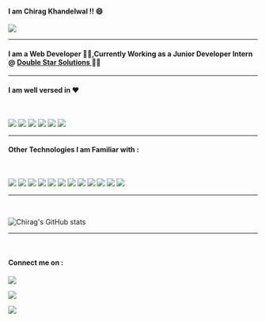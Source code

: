 #### I am Chirag Khandelwal !! 😄

<img src ="https://camo.githubusercontent.com/af4d5d7735cbc17ad74fc5365e4dadbd04bff06d00f9f66f1617e63d66a23850/68747470733a2f2f656d6f6a69732e736c61636b6d6f6a69732e636f6d2f656d6f6a69732f696d616765732f313533363335313037352f343539342f626c6f622d776176652e6769663f31353336333531303735">

---

#### I am a Web Developer 👨‍💻,Currently Working as a Junior Developer Intern @ [ Double Star Solutions ](https://doublestarsolutions.sg/ "Double Star Solutions") 👨‍💼

---

#### I am well versed in ❤️

<br />
<p>
<img src="https://camo.githubusercontent.com/e38113d91e3a595abb8fc7236d1f5cd3d31f81847b7bad768be40fbc984124e2/68747470733a2f2f696d672e736869656c64732e696f2f62616467652f2d48544d4c2d4533344632363f7374796c653d666c6174266c6f676f3d48746d6c35266c6f676f436f6c6f723d7768697465">
<img  src="https://camo.githubusercontent.com/13ddbb1d0a0717da45d4a1dfa69deccf127ed845290a240b78a5964a6a71edd6/68747470733a2f2f696d672e736869656c64732e696f2f62616467652f2d4353532d3135373242363f7374796c653d666c6174266c6f676f3d63737333266c6f676f436f6c6f723d7768697465">
<img  src="https://camo.githubusercontent.com/8eafdb7fe433a779fb880211285174214c7905cdd2890f8f4abc77373601aba6/68747470733a2f2f696d672e736869656c64732e696f2f62616467652f2d426f6f7473747261702d3536334437433f7374796c653d666c6174266c6f676f3d626f6f747374726170266c6f676f436f6c6f723d7768697465">
<img  src="https://camo.githubusercontent.com/8d28b4c381b9fa73a3d3c68e38db96362de11a36945348ac29d2731c6afb2b1c/68747470733a2f2f696d672e736869656c64732e696f2f62616467652f2d416e67756c61722d4444303033313f7374796c653d666c6174266c6f676f3d616e67756c6172266c6f676f436f6c6f723d7768697465">
<img  src="https://camo.githubusercontent.com/f7c3ee03e8c0f6b42e081dbc1d4baf4d524919bc7272ad550020871b8cd5ee98/68747470733a2f2f696d672e736869656c64732e696f2f62616467652f2d4769742d4630353033323f7374796c653d666c6174266c6f676f3d676974266c6f676f436f6c6f723d7768697465">
<img  src="https://camo.githubusercontent.com/d607ae8c71b62f86b0c7a25e1b87b611789c8e28820ad4c3479390a85848dc3d/68747470733a2f2f696d672e736869656c64732e696f2f62616467652f2d547970655363726970742d3030374143433f7374796c653d666c6174266c6f676f3d74797065536372697074266c6f676f436f6c6f723d7768697465">
</p>

---

#### Other Technologies I am Familiar with :

<br />
<p>
<img  src="https://camo.githubusercontent.com/9feaaf186ff9134298c1bfe8da439ede7b30b50b3fd1484ee01530fdd7620866/68747470733a2f2f696d672e736869656c64732e696f2f62616467652f2d4769746c61622d3530353035303f7374796c653d666c6174266c6f676f3d6769746c6162266c6f676f436f6c6f723d7768697465">
<img  src="https://camo.githubusercontent.com/f9ddced9951c0a550a73cf195d80148648d57be1a178e3f703c1fa540d99511e/68747470733a2f2f696d672e736869656c64732e696f2f62616467652f2d4e504d2d4342333833373f7374796c653d666c6174266c6f676f3d6e706d266c6f676f436f6c6f723d7768697465">
<img  src="https://camo.githubusercontent.com/4ec16a8eb389c9a733fe3740aee4677f3bf91a21066d01efd26f73d0b9564b21/68747470733a2f2f696d672e736869656c64732e696f2f62616467652f2d536173732d4343363639393f7374796c653d666c6174266c6f676f3d73617373266c6f676f436f6c6f723d7768697465">
<img  src="https://camo.githubusercontent.com/5f9682530b364bcc9c566b36364ed21bdeba545c5ed2a8b6cccefcfc907c9be0/68747470733a2f2f696d672e736869656c64732e696f2f62616467652f2d536f636b65742e696f2d3031303130313f7374796c653d666c6174266c6f676f3d736f636b65742e696f266c6f676f436f6c6f723d7768697465">
<img  src="https://camo.githubusercontent.com/0cd0a4d8d855a6e9b2c6b4a1a501f6dfb408acf35f131451d19b6791283bb682/68747470733a2f2f696d672e736869656c64732e696f2f62616467652f2d4d6f6e676f44422d3437413234383f7374796c653d666c6174266c6f676f3d6d6f6e676f6462266c6f676f436f6c6f723d7768697465">
<img  src="https://camo.githubusercontent.com/da1398d3db9235277a1634a1242c0b297db539e4ce4ddee686340dfff73116f1/68747470733a2f2f696d672e736869656c64732e696f2f62616467652f2d4865726f6b752d3433303039383f7374796c653d666c6174266c6f676f3d6865726f6b75266c6f676f436f6c6f723d7768697465">
<img  src="https://camo.githubusercontent.com/7172256f6aad96d31a47360a522e64bff7da816ecd2fcef7180591efe725c8c1/68747470733a2f2f696d672e736869656c64732e696f2f62616467652f2d4e6f64656d6f6e2d3736443034423f7374796c653d666c6174266c6f676f3d6e6f64656d6f6e266c6f676f436f6c6f723d7768697465">
<img  src="https://camo.githubusercontent.com/9feaaf186ff9134298c1bfe8da439ede7b30b50b3fd1484ee01530fdd7620866/68747470733a2f2f696d672e736869656c64732e696f2f62616467652f2d4769746c61622d3530353035303f7374796c653d666c6174266c6f676f3d6769746c6162266c6f676f436f6c6f723d7768697465">
<img  src="https://camo.githubusercontent.com/2492443db7f3e7d779bfe0c5c44c7cc947fc789c87938e93557581660defc27a/68747470733a2f2f696d672e736869656c64732e696f2f62616467652f2d6a51756572792d3037363941443f7374796c653d666c6174266c6f676f3d6a5175657279266c6f676f436f6c6f723d7768697465"/>
<img  src="https://camo.githubusercontent.com/9201c9cc74bcdbfb56642542736e344c96ef446b8a3f03fa304a872f0e8cf5e1/68747470733a2f2f696d672e736869656c64732e696f2f62616467652f2d4d61726b646f776e2d3030303030303f7374796c653d666c6174266c6f676f3d4d61726b646f776e266c6f676f436f6c6f723d7768697465"/>
<img  src="https://camo.githubusercontent.com/d69a2ff9d086c822794c6c64a6f2e0d8ebdcb25e5a440fc625f29130dbc83a2e/68747470733a2f2f696d672e736869656c64732e696f2f62616467652f2d46697265626173652d4646434132383f7374796c653d666c6174266c6f676f3d6669726562617365266c6f676f436f6c6f723d7768697465"/>
<img  src="https://camo.githubusercontent.com/f0702d2c900f788763f6e98189377b0b34d4ed3966555ac61236cd860f896b8f/68747470733a2f2f696d672e736869656c64732e696f2f62616467652f2d4d6174657269616c2044657369676e2d3735373537353f7374796c653d666c6174266c6f676f3d6d6174657269616c2d64657369676e266c6f676f436f6c6f723d7768697465"/>
</p>

---

<br/>

![Chirag's GitHub stats](https://github-readme-stats.vercel.app/api?username=Chirag-tech&show_icons=true&theme=radical)

---

<br/>

#### Connect me on :

<p>

[<img src="https://cdn.exclaimer.com/Handbook%20Images/linkedin-icon_32x32.png?_ga=2.56687017.265754858.1617000643-610601739.1617000643"/>][linkedin]

[<img src="https://cdn.exclaimer.com/Handbook%20Images/reddit-icon_32x32.png?_ga=2.90763545.265754858.1617000643-610601739.1617000643"/>][reddit]

[<img src="https://cdn.exclaimer.com/Handbook%20Images/twitter-icon_32x32.png?_ga=2.12244663.265754858.1617000643-610601739.1617000643"/>][twitter]

</p>

[linkedin]: https://www.linkedin.com/in/chirag-khandelwal-688b16188/
[twitter]: https://twitter.com/chiragkhuteta
[reddit]: https://twitter.com/chiragkhuteta
